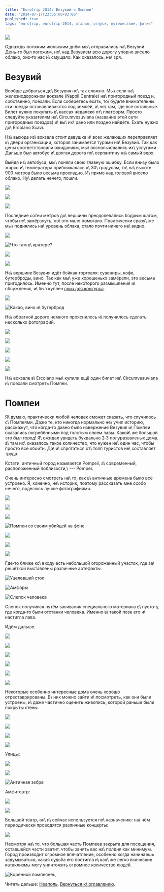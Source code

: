 ```yaml
---
title: "Eurotrip 2014: Везувий и Помпеи"
date: "2014-07-17T23:35:00+03:00"
published: true
tags: "eurotrip, eurotrip-2014, италия, отпуск, путешествие, фотки"
---
```


![](/images/travel/2014-06-eurotrip/pompeii-cover.jpg)

Однажды погожим июньским днём мы\ отправились на\ Везувий. День&#8209;то был погожим, но\ над Везувием всю дорогу упорно 
висело облако, оно&#8209;то нас и\ смущало. Как оказалось, не\ зря.

<!--more-->

# Везувий

Вообще добраться до\ Везувия не\ так сложно. Мы\ сели на\ железнодорожном вокзале (Napoli Centrale) на\ пригородный 
поезд и, собственно, поехали. Если соберётесь ехать, то\ будьте внимательны: эти поезда останавливаются под землёй, 
а\ не\ там, где все остальные. Билет нужно покупать в\ кассах недалеко от\ платформ. Просто следуйте указателям 
на\ Circumvesuviana (название этой сети пригородных поездов) и\ вы\ их\ рано или поздно найдёте. Ехать нужно 
до\ Ercolano Scavi. 

На\ выходе из\ вокзала стоит девушка и\ всех желающих переправляет к\ двери организации, которая занимается турами 
на\ Везувий. Так как цены соответствовали ожиданиям, мы\ воспользовались их\ услугами. Дальше был автобус и\ долгая 
дорога по\ серпантину на\ самый верх.

Выйдя из\ автобуса, мы\ поняли свою главную ошибку. Если внизу было жарко и\ температура приближалась к\ 30\ градусам, 
то\ на\ высоте 900 метров было весьма прохладно. И\ прямо над головой висело облако. Ну\ делать нечего, пошли.

![](/images/travel/2014-06-eurotrip/vesuvius-going-up-1.jpg)

![](/images/travel/2014-06-eurotrip/vesuvius-going-up-2.jpg)

![](/images/travel/2014-06-eurotrip/vesuvius-going-up-3.jpg)

Последние сотни метров до\ вершины преодолевались бодрым шагом, чтобы не\ замёрзнуть, но\ это мало помогало. Практически 
сразу\ же мы\ поднялись на\ уровень облака, стало почти ничего не\ видно.

![](/images/travel/2014-06-eurotrip/vesuvius-cloud-1.jpg)

![Что там в\ кратере?](/images/travel/2014-06-eurotrip/vesuvius-cloud-2.jpg "Что там в кратере?")

![](/images/travel/2014-06-eurotrip/vesuvius-cloud-3.jpg)

![](/images/travel/2014-06-eurotrip/vesuvius-cloud-4.jpg)

На\ вершине Везувия идёт бойкая торговля: сувениры, кофе, бутерброды, вино. Так как мы\ уже хорошенько замёрзли, это 
весьма пригодилось. Именно тут, после некоторого размышления и\ обсуждения, и\ был куплен [приз для конкурса][contest].

![](/images/travel/2014-06-eurotrip/vesuvius-shop-1.jpg)

![Какао, вино и\ бутерброд](/images/travel/2014-06-eurotrip/vesuvius-shop-2.jpg "Какао, вино и бутерброд")

На\ обратной дороге немного прояснилось и\ получилось сделать несколько фотографий.

![](/images/travel/2014-06-eurotrip/vesuvius-going-down-1.jpg)

![](/images/travel/2014-06-eurotrip/vesuvius-going-down-2.jpg)

![](/images/travel/2014-06-eurotrip/vesuvius-going-down-3.jpg)

![](/images/travel/2014-06-eurotrip/vesuvius-going-down-4.jpg)

![](/images/travel/2014-06-eurotrip/vesuvius-going-down-5.jpg)

На\ вокзале в\ Ercolano мы\ купили ещё один билет на\ Circumvesuviana и\ поехали смотреть Помпеи.

# Помпеи

Я\ думаю, практически любой человек сможет сказать, что случилось с\ Помпеями. Даже те, кто никогда нормально не\ учил 
историю, расскажут, что когда&#8209;то давно было извержение Везувия и\ Помпеи оказались погребёнными под толстым слоем 
лавы. Какой\ же большой это был город! Я\ ожидал увидеть буквально 2&#8209;3 полуразваленых дома, а\ там их\ оказалось 
такое количество, что нужен не\ один час, чтобы просто всё обойти. Да\ и\ спрятаться от\ толп туристов не\ составляет 
труда.

Кстати, античный город называется Pompeii, а\ современный, расположенный поблизости,\ --- Pompei.

Очень интересно смотреть на\ то, как в\ античные времена было всё устроено. Я, конечно, не\ историк, поэтому рассказать 
мне особо нечего, поделюсь лучше фотографиями.

![](/images/travel/2014-06-eurotrip/pompeii-i-1.jpg)

![](/images/travel/2014-06-eurotrip/pompeii-i-2.jpg)

![](/images/travel/2014-06-eurotrip/pompeii-i-3.jpg)

![Помпеи со своим убийцей на фоне](/images/travel/2014-06-eurotrip/pompeii-i-4.jpg "Помпеи со своим убийцей на фоне")

![](/images/travel/2014-06-eurotrip/pompeii-i-5.jpg)

![](/images/travel/2014-06-eurotrip/pompeii-i-6.jpg)

![](/images/travel/2014-06-eurotrip/pompeii-i-7.jpg)

Где&#8209;то ближе ко\ входу есть небольшой огороженный участок, где за\ решёткой выставлены различные артефакты.

![Уцелевший стол](/images/travel/2014-06-eurotrip/pompeii-table.jpg "Уцелевший стол")

![Амфоры](/images/travel/2014-06-eurotrip/pompeii-amphorae.jpg "Амфоры")

![Слепок человека](/images/travel/2014-06-eurotrip/pompeii-man.jpg "Слепок человека")

Слепок получился путём заливания специального материала в\ пустоту, где когда&#8209;то были отстанки человека. Именно 
в\ такой позе его и\ настигла лава.

Идём дальше.

![](/images/travel/2014-06-eurotrip/pompeii-ii-1.jpg)

![](/images/travel/2014-06-eurotrip/pompeii-ii-2.jpg)

![](/images/travel/2014-06-eurotrip/pompeii-ii-3.jpg)

![](/images/travel/2014-06-eurotrip/pompeii-ii-4.jpg)

![](/images/travel/2014-06-eurotrip/pompeii-ii-5.jpg)

![](/images/travel/2014-06-eurotrip/pompeii-ii-6.jpg)

Некоторые особенно интересные дома очень хорошо отреставрированы. В\ них можно зайти и\ посмотреть, как они были 
устроены, и\ даже частично оценить живопись, которой раньше были покрыты стены.

![](/images/travel/2014-06-eurotrip/pompeii-house-1.jpg)

![](/images/travel/2014-06-eurotrip/pompeii-house-2.jpg)

![](/images/travel/2014-06-eurotrip/pompeii-house-3.jpg)

![](/images/travel/2014-06-eurotrip/pompeii-house-4.jpg)

Улицы:

![](/images/travel/2014-06-eurotrip/pompeii-street-1.jpg)

![](/images/travel/2014-06-eurotrip/pompeii-street-2.jpg)

![Античная зебра](/images/travel/2014-06-eurotrip/pompeii-street-3.jpg "Античная зебра")

Амфитеатр:

![](/images/travel/2014-06-eurotrip/pompeii-amphitheatre-1.jpg)

![](/images/travel/2014-06-eurotrip/pompeii-amphitheatre-2.jpg)

Большой театр, он\ и\ сейчас используется по\ назначению: на\ нём периодически проводятся различные концерты:

![](/images/travel/2014-06-eurotrip/pompeii-big-theatre.jpg)

Несмотря на\ то, что большая часть Помпеев закрыта для посещения, оставшейся части хватит, чтобы занять вас на\ полдня 
как минимум. Город производит огромное впечатление, особенно когда начинаешь задумываться, какая судьба его постигла 
и\ как\ же легко всяческие катаклизмы могу уничтожить огромное количество людей.

![Коренной помпеянец](/images/travel/2014-06-eurotrip/pompeii-citizen.jpg "Коренной помпеянец")

Читать дальше: [Неаполь](/post/eurotrip-2014-naples/). [Вернуться к\ оглавлению](/post/eurotrip-2014/).

[contest]: /post/two-years-contest-results/
